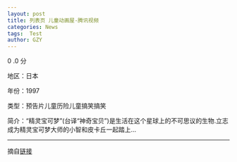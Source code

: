 ```yaml
---
layout: post
title: 列表页 儿童动画屋-腾讯视频
categories: News
tags:  Test
author: GZY
---
```


0 .0 分

地区：日本

年份：1997

类型：预告片儿童历险儿童搞笑搞笑

简介：“精灵宝可梦”(台译“神奇宝贝”)是生活在这个星球上的不可思议的生物.立志成为精灵宝可梦大师的小智和皮卡丘一起踏上...

*****

摘自[链接](http://v.qq.com/kid/list/list_1_1_1_0_1.html#itype:2,iarea:-1,iage:-1,mi_sort:1,mi_show_type:0,mi_pagenum:0,mi_pagesize:18)